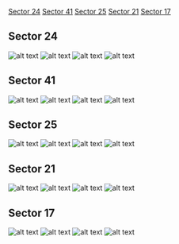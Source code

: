 [Sector 24](#sector24)
[Sector 41](#sector41)
[Sector 25](#sector25)
[Sector 21](#sector21)
[Sector 17](#sector17)

<a name = "sector24"></a>
## Sector 24
![alt text](/tt/Qatar-1_Sector_24/Qatar-1_Sector_24_a_TimeSeries.png)
![alt text](/tt/Qatar-1_Sector_24/Qatar-1_Sector_24_b_FoldedLightCurve.png)
![alt text](/tt/Qatar-1_Sector_24/Qatar-1_Sector_24_b_IndividualTransitsWithFit.png)
![alt text](/tt/Qatar-1_Sector_24/Qatar-1_Sector_24_c_TimingResiduals.png)

<a name = "sector41"></a>
## Sector 41
![alt text](/tt/Qatar-1_Sector_41/Qatar-1_Sector_41_a_TimeSeries.png)
![alt text](/tt/Qatar-1_Sector_41/Qatar-1_Sector_41_b_FoldedLightCurve.png)
![alt text](/tt/Qatar-1_Sector_41/Qatar-1_Sector_41_b_IndividualTransitsWithFit.png)
![alt text](/tt/Qatar-1_Sector_41/Qatar-1_Sector_41_c_TimingResiduals.png)

<a name = "sector25"></a>
## Sector 25
![alt text](/tt/Qatar-1_Sector_25/Qatar-1_Sector_25_a_TimeSeries.png)
![alt text](/tt/Qatar-1_Sector_25/Qatar-1_Sector_25_b_FoldedLightCurve.png)
![alt text](/tt/Qatar-1_Sector_25/Qatar-1_Sector_25_b_IndividualTransitsWithFit.png)
![alt text](/tt/Qatar-1_Sector_25/Qatar-1_Sector_25_c_TimingResiduals.png)

<a name = "sector21"></a>
## Sector 21
![alt text](/tt/Qatar-1_Sector_21/Qatar-1_Sector_21_a_TimeSeries.png)
![alt text](/tt/Qatar-1_Sector_21/Qatar-1_Sector_21_b_FoldedLightCurve.png)
![alt text](/tt/Qatar-1_Sector_21/Qatar-1_Sector_21_b_IndividualTransitsWithFit.png)
![alt text](/tt/Qatar-1_Sector_21/Qatar-1_Sector_21_c_TimingResiduals.png)

<a name = "sector17"></a>
## Sector 17
![alt text](/tt/Qatar-1_Sector_17/Qatar-1_Sector_17_a_TimeSeries.png)
![alt text](/tt/Qatar-1_Sector_17/Qatar-1_Sector_17_b_FoldedLightCurve.png)
![alt text](/tt/Qatar-1_Sector_17/Qatar-1_Sector_17_b_IndividualTransitsWithFit.png)
![alt text](/tt/Qatar-1_Sector_17/Qatar-1_Sector_17_c_TimingResiduals.png)

